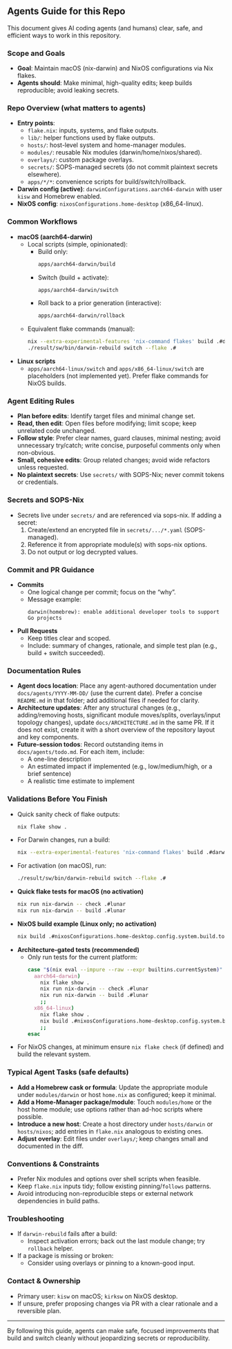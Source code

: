 ## Agents Guide for this Repo

This document gives AI coding agents (and humans) clear, safe, and efficient ways to work in this repository.

### Scope and Goals
- **Goal**: Maintain macOS (nix-darwin) and NixOS configurations via Nix flakes.
- **Agents should**: Make minimal, high-quality edits; keep builds reproducible; avoid leaking secrets.

### Repo Overview (what matters to agents)
- **Entry points**:
  - `flake.nix`: inputs, systems, and flake outputs.
  - `lib/`: helper functions used by flake outputs.
  - `hosts/`: host-level system and home-manager modules.
  - `modules/`: reusable Nix modules (darwin/home/nixos/shared).
  - `overlays/`: custom package overlays.
  - `secrets/`: SOPS-managed secrets (do not commit plaintext secrets elsewhere).
  - `apps/*/*`: convenience scripts for build/switch/rollback.
- **Darwin config (active)**: `darwinConfigurations.aarch64-darwin` with user `kisw` and Homebrew enabled.
- **NixOS config**: `nixosConfigurations.home-desktop` (x86_64-linux).

### Common Workflows
- **macOS (aarch64-darwin)**
  - Local scripts (simple, opinionated):
    - Build only:
      ```bash
      apps/aarch64-darwin/build
      ```
    - Switch (build + activate):
      ```bash
      apps/aarch64-darwin/switch
      ```
    - Roll back to a prior generation (interactive):
      ```bash
      apps/aarch64-darwin/rollback
      ```
  - Equivalent flake commands (manual):
    ```bash
    nix --extra-experimental-features 'nix-command flakes' build .#darwinConfigurations.aarch64-darwin.system
    ./result/sw/bin/darwin-rebuild switch --flake .#
    ```
- **Linux scripts**
  - `apps/aarch64-linux/switch` and `apps/x86_64-linux/switch` are placeholders (not implemented yet). Prefer flake commands for NixOS builds.

### Agent Editing Rules
- **Plan before edits**: Identify target files and minimal change set.
- **Read, then edit**: Open files before modifying; limit scope; keep unrelated code unchanged.
- **Follow style**: Prefer clear names, guard clauses, minimal nesting; avoid unnecessary try/catch; write concise, purposeful comments only when non-obvious.
- **Small, cohesive edits**: Group related changes; avoid wide refactors unless requested.
- **No plaintext secrets**: Use `secrets/` with SOPS-Nix; never commit tokens or credentials.

### Secrets and SOPS-Nix
- Secrets live under `secrets/` and are referenced via sops-nix. If adding a secret:
  1. Create/extend an encrypted file in `secrets/.../*.yaml` (SOPS-managed).
  2. Reference it from appropriate module(s) with sops-nix options.
  3. Do not output or log decrypted values.

### Commit and PR Guidance
- **Commits**
  - One logical change per commit; focus on the “why”.
  - Message example:
    ```
    darwin(homebrew): enable additional developer tools to support Go projects
    ```
- **Pull Requests**
  - Keep titles clear and scoped.
  - Include: summary of changes, rationale, and simple test plan (e.g., build + switch succeeded).

### Documentation Rules
- **Agent docs location**: Place any agent-authored documentation under `docs/agents/YYYY-MM-DD/` (use the current date). Prefer a concise `README.md` in that folder; add additional files if needed for clarity.
- **Architecture updates**: After any structural changes (e.g., adding/removing hosts, significant module moves/splits, overlays/input topology changes), update `docs/ARCHITECTURE.md` in the same PR. If it does not exist, create it with a short overview of the repository layout and key components.
- **Future-session todos**: Record outstanding items in `docs/agents/todo.md`. For each item, include:
  - A one-line description
  - An estimated impact if implemented (e.g., low/medium/high, or a brief sentence)
  - A realistic time estimate to implement

### Validations Before You Finish
- Quick sanity check of flake outputs:
  ```bash
  nix flake show .
  ```
- For Darwin changes, run a build:
  ```bash
  nix --extra-experimental-features 'nix-command flakes' build .#darwinConfigurations.aarch64-darwin.system
  ```
- For activation (on macOS), run:
  ```bash
  ./result/sw/bin/darwin-rebuild switch --flake .#
  ```
- **Quick flake tests for macOS (no activation)**
  ```bash
  nix run nix-darwin -- check .#lunar
  nix run nix-darwin -- build .#lunar
  ```
- **NixOS build example (Linux only; no activation)**
  ```bash
  nix build .#nixosConfigurations.home-desktop.config.system.build.toplevel
  ```
- **Architecture-gated tests (recommended)**
  - Only run tests for the current platform:
    ```bash
    case "$(nix eval --impure --raw --expr builtins.currentSystem)" in
      aarch64-darwin)
        nix flake show .
        nix run nix-darwin -- check .#lunar
        nix run nix-darwin -- build .#lunar
        ;;
      x86_64-linux)
        nix flake show .
        nix build .#nixosConfigurations.home-desktop.config.system.build.toplevel
        ;;
    esac
    ```
- For NixOS changes, at minimum ensure `nix flake check` (if defined) and build the relevant system.

### Typical Agent Tasks (safe defaults)
- **Add a Homebrew cask or formula**: Update the appropriate module under `modules/darwin` or host `home.nix` as configured; keep it minimal.
- **Add a Home-Manager package/module**: Touch `modules/home` or the host home module; use options rather than ad-hoc scripts where possible.
- **Introduce a new host**: Create a host directory under `hosts/darwin` or `hosts/nixos`; add entries in `flake.nix` analogous to existing ones.
- **Adjust overlay**: Edit files under `overlays/`; keep changes small and documented in the diff.

### Conventions & Constraints
- Prefer Nix modules and options over shell scripts when feasible.
- Keep `flake.nix` inputs tidy; follow existing pinning/`follows` patterns.
- Avoid introducing non-reproducible steps or external network dependencies in build paths.

### Troubleshooting
- If `darwin-rebuild` fails after a build:
  - Inspect activation errors; back out the last module change; try `rollback` helper.
- If a package is missing or broken:
  - Consider using overlays or pinning to a known-good input.

### Contact & Ownership
- Primary user: `kisw` on macOS; `kirksw` on NixOS desktop.
- If unsure, prefer proposing changes via PR with a clear rationale and a reversible plan.

---

By following this guide, agents can make safe, focused improvements that build and switch cleanly without jeopardizing secrets or reproducibility.
